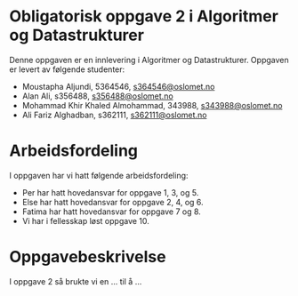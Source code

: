 # Obligatorisk oppgave 2 i Algoritmer og Datastrukturer

Denne oppgaven er en innlevering i Algoritmer og Datastrukturer. 
Oppgaven er levert av følgende studenter:
* Moustapha Aljundi, 5364546, s364546@oslomet.no
* Alan Ali, s356488, s356488@oslomet.no
* Mohammad Khir Khaled Almohammad, 343988, s343988@oslomet.no
* Ali Fariz Alghadban, s362111, s362111@oslomet.no

# Arbeidsfordeling

I oppgaven har vi hatt følgende arbeidsfordeling:
* Per har hatt hovedansvar for oppgave 1, 3, og 5. 
* Else har hatt hovedansvar for oppgave 2, 4, og 6. 
* Fatima har hatt hovedansvar for oppgave 7 og 8. 
* Vi har i fellesskap løst oppgave 10. 

# Oppgavebeskrivelse



I oppgave 2 så brukte vi en ... til å ...
